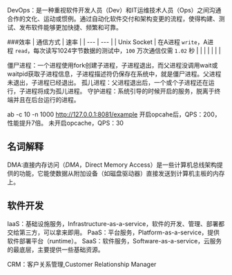 DevOps：是一种重视软件开发人员（Dev）和IT运维技术人员（Ops）之间沟通合作的文化、运动或惯例。通过自动化软件交付和架构变更的流程，使得构建、测试、发布软件能够更加快捷、频繁和可靠。




###效率
|  通信方式   |  速率 |
| --- | --- |
|  Unix Socket   | 在A进程 `write`，A进程 `read`，每次读写1024字节数据的测试中，`100` 万次通信仅需 `1.02` 秒     |
|     |     |
|     |     |


僵尸进程：一个进程使用fork创建子进程，子进程退出，而父进程没调用wait或waitpid获取子进程信息，子进程描述符仍保存在系统中，就是僵尸进程。父进程未退出，子进程已经退出。
孤儿进程：父进程退出后，一个或个子进程还在运行，子进程将成为孤儿进程。
守护进程：系统引导的时候开启的服务，脱离于终端并且在后台运行的进程。




ab -c 10 -n 1000 http://127.0.0.1:8081/example
开启opcahe后，QPS：200，性能提升7倍。
未开启opcache，QPS：30




## 名词解释
DMA:直接内存访问（*DMA*，Direct Memory Access）是一些计算机总线架构提供的功能，它能使数据从附加设备（如磁盘驱动器）直接发送到计算机主板的内存上。


## 软件开发
IaaS：基础设施服务，Infrastructure-as-a-service，软件的开发、管理、部署都交给第三方，可以拿来即用。
PaaS：平台服务，Platform-as-a-service，提供软件部署平台（runtime）。
SaaS：软件服务，Software-as-a-service，云服务的最底层，主要提供一些基础资源。

CRM：客户关系管理,Customer Relationship Manager


